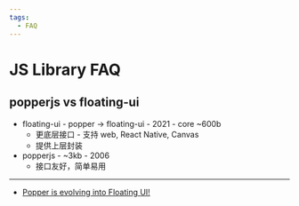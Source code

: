 ```yaml
---
tags:
  - FAQ
---
```


# JS Library FAQ

## popperjs vs floating-ui

- floating-ui - popper -> floating-ui - 2021 - core ~600b
  - 更底层接口 - 支持 web, React Native, Canvas
  - 提供上层封装
- popperjs - ~3kb - 2006
  - 接口友好，简单易用

---

- [Popper is evolving into Floating UI!](https://github.com/floating-ui/floating-ui/discussions/1425)
